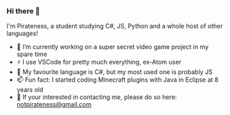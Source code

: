 ### Hi there 👋

I'm Pirateness, a student studying C#, JS, Python and a whole host of other languages!

- 🔭 I’m currently working on a super secret video game project in my spare time
- ⚡ I use VSCode for pretty much everything, ex-Atom user
- 🌱 My favourite language is C#, but my most used one is probably JS
- 📫 Fun fact: I started coding Minecraft plugins with Java in Eclipse at 8 years old
- 💬 If your interested in contacting me, please do so here: notpirateness@gmail.com
<!--
**Pirateness/Pirateness** is a ✨ _special_ ✨ repository because its `README.md` (this file) appears on your GitHub profile.

Here are some ideas to get you started:

- 🔭 I’m currently working on ...
- 🌱 I’m currently learning ...
- 👯 I’m looking to collaborate on ...
- 🤔 I’m looking for help with ...
- 💬 Ask me about ...
- 📫 How to reach me: ...
- 😄 Pronouns: ...
- ⚡ Fun fact: ...
-->

